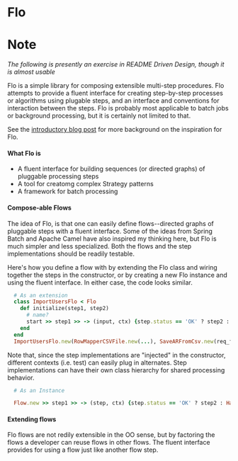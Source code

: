 Flo
===

# Note
*The following is presently an exercise in README Driven Design, though it is almost usable*

Flo is a simple library for composing extensible multi-step procedures.  Flo attempts to provide a fluent interface for creating step-by-step processes or algorithms using plugable steps, and an interface and conventions for interaction between the steps.  Flo is probably most applicable to batch jobs or background processing, but it is certainly not limited to that.

See the [introductory blog post](http://www.codecraftblog.com/2012/08/building-procedures-with-composition.html) for more background on the inspiration for Flo.

#### What Flo is
 - A fluent interface for building sequences (or directed graphs) of pluggable processing steps
 - A tool for creatomg complex Strategy patterns
 - A framework for batch processing

#### Compose-able Flows
The idea of Flo, is that one can easily define flows--directed graphs of pluggable steps with a fluent interface.  Some of the ideas from Spring Batch and Apache Camel have also inspired my thinking here, but Flo is much simpler and less specialized.  Both the flows and the step implementations should be readily testable.

Here's how you define a flow with by extending the Flo class and wiring together the steps in the constructor, or by creating a new Flo instance and using the fluent interface.  In either case, the code looks similar.  

```ruby
  # As an extension
  class ImportUsersFlo < Flo
    def initialize(step1, step2) 
      # name?
      start >> step1 >> -> (input, ctx) {step.status == 'OK' ? step2 : HandleErrorGeneric.new)
    end
  end
  ImportUsersFlo.new(RowMapperCSVFile.new(...), SaveARFromCsv.new(req_fields, ...)).start!
```

Note that, since the step implementations are "injected" in the constructor, different contexts (i.e. test) can easily plug in alternates.  Step implementations can have their own class hierarchy for shared processing behavior.


```ruby
  # As an Instance

  Flow.new >> step1 >> -> (step, ctx) {step.status == 'OK' ? step2 : HandleErrorGeneric.new)}.start!

```

#### Extending flows
Flo flows are not redily extensible in the OO sense, but by factoring the flows a developer can reuse flows in other flows.  The fluent interface provides for using a flow just like another flow step.